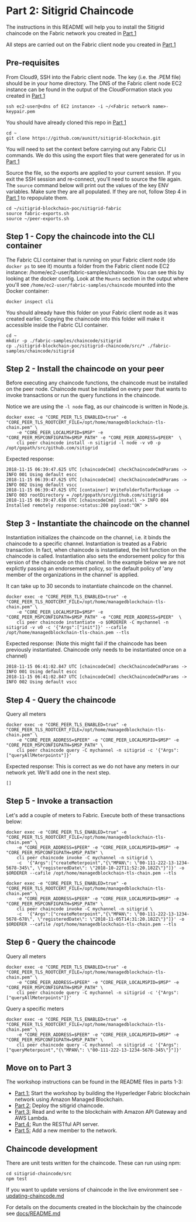 # Part 2: Sitigrid Chaincode

The instructions in this README will help you to install the Sitigrid chaincode on the
Fabric network you created in [Part 1](../sitigrid-fabric/README.md)

All steps are carried out on the Fabric client node you created in [Part 1](../sitigrid-fabric/README.md)

## Pre-requisites

From Cloud9, SSH into the Fabric client node. The key (i.e. the .PEM file) should be in your home directory. 
The DNS of the Fabric client node EC2 instance can be found in the output of the CloudFormation stack you 
created in [Part 1](../sitigrid-fabric/README.md)

```
ssh ec2-user@<dns of EC2 instance> -i ~/<Fabric network name>-keypair.pem
```

You should have already cloned this repo in [Part 1](../sitigrid-fabric/README.md)

```
cd ~
git clone https://github.com/aunitt/sitigrid-blockchain.git
```

You will need to set the context before carrying out any Fabric CLI commands. We do this 
using the export files that were generated for us in [Part 1](../sitigrid-fabric/README.md)

Source the file, so the exports are applied to your current session. If you exit the SSH 
session and re-connect, you'll need to source the file again. The `source` command below
will print out the values of the key ENV variables. Make sure they are all populated. If
they are not, follow Step 4 in [Part 1](../sitigrid-fabric/README.md) to repopulate them.

```
cd ~/sitigrid-blockchain-poc/sitigrid-fabric
source fabric-exports.sh
source ~/peer-exports.sh 
```

## Step 1 - Copy the chaincode into the CLI container

The Fabric CLI container that is running on your Fabric client node (do `docker ps` to see it)
mounts a folder from the Fabric client node EC2 instance: /home/ec2-user/fabric-samples/chaincode.
You can see this by looking at the docker config. Look at the `Mounts` section in the output where
you'll see `/home/ec2-user/fabric-samples/chaincode` mounted into the Docker container:

```
docker inspect cli
```

You should already have this folder on your Fabric client node as it was created earlier. Copying the 
chaincode into this folder will make it accessible inside the Fabric CLI container.

```
cd ~
mkdir -p ./fabric-samples/chaincode/sitigrid
cp ./sitigrid-blockchain-poc/sitigrid-chaincode/src/* ./fabric-samples/chaincode/sitigrid
```

## Step 2 - Install the chaincode on your peer

Before executing any chaincode functions, the chaincode must be installed on the peer node. Chaincode
must be installed on every peer that wants to invoke transactions or run the query functions in the
chaincode.

Notice we are using the `-l node` flag, as our chaincode is written in Node.js.

```
docker exec -e "CORE_PEER_TLS_ENABLED=true" -e "CORE_PEER_TLS_ROOTCERT_FILE=/opt/home/managedblockchain-tls-chain.pem" \
    -e "CORE_PEER_LOCALMSPID=$MSP" -e "CORE_PEER_MSPCONFIGPATH=$MSP_PATH" -e "CORE_PEER_ADDRESS=$PEER"  \
    cli peer chaincode install -n sitigrid -l node -v v0 -p /opt/gopath/src/github.com/sitigrid
```

Expected response:

```
2018-11-15 06:39:47.625 UTC [chaincodeCmd] checkChaincodeCmdParams -> INFO 001 Using default escc
2018-11-15 06:39:47.625 UTC [chaincodeCmd] checkChaincodeCmdParams -> INFO 002 Using default vscc
2018-11-15 06:39:47.625 UTC [container] WriteFolderToTarPackage -> INFO 003 rootDirectory = /opt/gopath/src/github.com/sitigrid
2018-11-15 06:39:47.636 UTC [chaincodeCmd] install -> INFO 004 Installed remotely response:<status:200 payload:"OK" >
```

## Step 3 - Instantiate the chaincode on the channel

Instantiation initializes the chaincode on the channel, i.e. it binds the chaincode to a specific channel.
Instantiation is treated as a Fabric transaction. In fact, when chaincode is instantiated, the Init function
on the chaincode is called. Instantiation also sets the endorsement policy for this version of the chaincode
on this channel. In the example below we are not explictly passing an endorsement policy, so the default
policy of 'any member of the organizations in the channel' is applied.

It can take up to 30 seconds to instantiate chaincode on the channel.

```
docker exec -e "CORE_PEER_TLS_ENABLED=true" -e "CORE_PEER_TLS_ROOTCERT_FILE=/opt/home/managedblockchain-tls-chain.pem" \
    -e "CORE_PEER_LOCALMSPID=$MSP" -e "CORE_PEER_MSPCONFIGPATH=$MSP_PATH" -e "CORE_PEER_ADDRESS=$PEER"  \
    cli peer chaincode instantiate -o $ORDERER -C mychannel -n sitigrid -v v0 -c '{"Args":["init"]}' --cafile /opt/home/managedblockchain-tls-chain.pem --tls
```

Expected response:
(Note this might fail if the chaincode has been previously instantiated. Chaincode only needs to be
instantiated once on a channel)

```
2018-11-15 06:41:02.847 UTC [chaincodeCmd] checkChaincodeCmdParams -> INFO 001 Using default escc
2018-11-15 06:41:02.847 UTC [chaincodeCmd] checkChaincodeCmdParams -> INFO 002 Using default vscc
```

## Step 4 - Query the chaincode

Query all meters
```
docker exec -e "CORE_PEER_TLS_ENABLED=true" -e "CORE_PEER_TLS_ROOTCERT_FILE=/opt/home/managedblockchain-tls-chain.pem" \
    -e "CORE_PEER_ADDRESS=$PEER" -e "CORE_PEER_LOCALMSPID=$MSP" -e "CORE_PEER_MSPCONFIGPATH=$MSP_PATH" \
    cli peer chaincode query -C mychannel -n sitigrid -c '{"Args":["queryAllMeterpoints"]}'
```

Expected response:
This is correct as we do not have any meters in our network yet. We'll add one in the next step.

```
[]
```

## Step 5 - Invoke a transaction

Let's add a couple of meters to Fabric. Execute both of these transactions below:

```
docker exec -e "CORE_PEER_TLS_ENABLED=true" -e "CORE_PEER_TLS_ROOTCERT_FILE=/opt/home/managedblockchain-tls-chain.pem" \
    -e "CORE_PEER_ADDRESS=$PEER" -e "CORE_PEER_LOCALMSPID=$MSP" -e "CORE_PEER_MSPCONFIGPATH=$MSP_PATH" \
    cli peer chaincode invoke -C mychannel -n sitigrid \
    -c  '{"Args":["createMeterpoint","{\"MPAN\": \"00-111-222-13-1234-5678-345\", \"registeredDate\": \"2018-10-22T11:52:20.182Z\"}"]}' -o $ORDERER --cafile /opt/home/managedblockchain-tls-chain.pem --tls

docker exec -e "CORE_PEER_TLS_ENABLED=true" -e "CORE_PEER_TLS_ROOTCERT_FILE=/opt/home/managedblockchain-tls-chain.pem" \
    -e "CORE_PEER_ADDRESS=$PEER" -e "CORE_PEER_LOCALMSPID=$MSP" -e "CORE_PEER_MSPCONFIGPATH=$MSP_PATH" \
    cli peer chaincode invoke -C mychannel -n sitigrid \
    -c  '{"Args":["createMeterpoint","{\"MPAN\": \"00-111-222-13-1234-5678-678\", \"registeredDate\": \"2018-11-05T14:31:20.182Z\"}"]}' -o $ORDERER --cafile /opt/home/managedblockchain-tls-chain.pem --tls
```

## Step 6 - Query the chaincode

Query all meters
```
docker exec -e "CORE_PEER_TLS_ENABLED=true" -e "CORE_PEER_TLS_ROOTCERT_FILE=/opt/home/managedblockchain-tls-chain.pem" \
    -e "CORE_PEER_ADDRESS=$PEER" -e "CORE_PEER_LOCALMSPID=$MSP" -e "CORE_PEER_MSPCONFIGPATH=$MSP_PATH" \
    cli peer chaincode query -C mychannel -n sitigrid -c '{"Args":["queryAllMeterpoints"]}'
```

Query a specific meters
```
docker exec -e "CORE_PEER_TLS_ENABLED=true" -e "CORE_PEER_TLS_ROOTCERT_FILE=/opt/home/managedblockchain-tls-chain.pem" \
    -e "CORE_PEER_ADDRESS=$PEER" -e "CORE_PEER_LOCALMSPID=$MSP" -e "CORE_PEER_MSPCONFIGPATH=$MSP_PATH" \
    cli peer chaincode query -C mychannel -n sitigrid -c '{"Args":["queryMeterpoint","{\"MPAN\": \"00-111-222-13-1234-5678-345\"}"]}'
```

## Move on to Part 3
The workshop instructions can be found in the README files in parts 1-3:

* [Part 1:](../sitigrid-fabric/README.md) Start the workshop by building the Hyperledger Fabric blockchain network using Amazon Managed Blockchain.
* [Part 2:](../sitigrid-chaincode/README.md) Deploy the sitigrid chaincode. 
* [Part 3:](../sitigrid-lambda/README.md) Read and write to the blockchain with Amazon API Gateway and AWS Lambda.
* [Part 4:](../sitigrid-rest-api/README.md) Run the RESTful API server. 
* [Part 5:](../new-member/README.md) Add a new member to the network. 

## Chaincode development

There are unit tests written for the chaincode. These can run using npm:
```
cd sitigrid-chaincode/src
npm test
```

If you want to update versions of chaincode in the live environment see - [updating-chaincode.md](updating-chaincode.md)

For details on the documents created in the blockchain by the chaincode see [docs/README.md](docs/README.md)